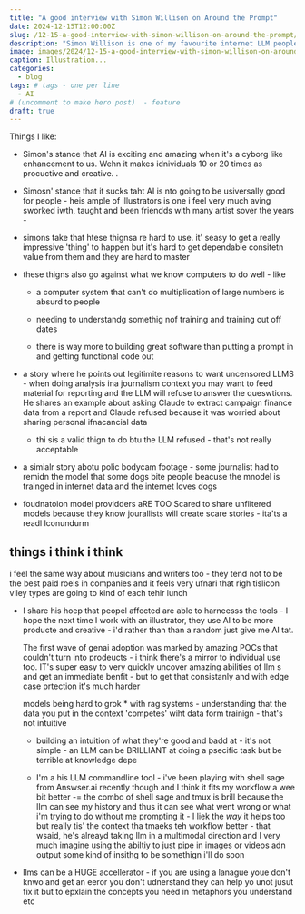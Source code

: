 ```yaml
---
title: "A good interview with Simon Willison on Around the Prompt"
date: 2024-12-15T12:00:00Z
slug: /12-15-a-good-interview-with-simon-willison-on-around-the-prompt/
description: "Simon Willison is one of my favourite internet LLM people. In this interview, Google's Logan Kilpatrick and Simon cover a good range of topics..."
image: images/2024/12-15-a-good-interview-with-simon-willison-on-around-the-prompt.png
caption: Illustration...
categories:
  - blog
tags: # tags - one per line
  - AI    
# (uncomment to make hero post)  - feature
draft: true
---
```


Things I like:
* Simon's stance that AI is exciting and amazing when it's a cyborg like enhancement to us.  Wehn it makes idnividuals 10 or 20 times as procuctive and creative. .
* Simosn' stance that it sucks taht AI is nto going to be usiversally good for people - heis ample of illustrators is one i feel very much aving sworked iwth, taught and been friendds with many artist sover the years -
* simons take that htese thignsa re hard to use. it' seasy to get a really impressive 'thing' to happen but it's hard to get dependable consitetn value from them and they are hard to master
*  these thigns also go against what we know computers to do well - like  
    *   a computer system that can't do multiplication of large numbers is absurd to people
    *   needing to understandg somethig nof training and training cut off dates

    * there is way more to building great software than putting a prompt in and getting functional code out

* a story where he points out legitimite reasons to want uncensored LLMS - when doing analysis ina  journalism context you may want to feed material for reporting and the LLM will refuse to answer the queswtions.  He shares an example about asking Claude to extract campaign finance data from a report and Claude refused because it was worried about sharing personal ifnacancial data 
  * thi sis a valid thign to do btu the LLM refused - that's not really acceptable 
* a simialr story abotu polic bodycam footage  - some journalist had to remidn the model that some dogs bite people beacuse the mnodel is trainged in internet data and the internet loves dogs
*  foudnatoion model providders aRE TOO Scared to share unflitered models because they know jourallists will create scare stories - ita'ts a readl lconundurm




## things i think i think 

 i feel the same way about musicians and writers too - they tend not to be the best paid roels in companies and it feels very ufnari that righ tislicon vlley types are going to kind of each tehir lunch 
* I share his hoep that peopel affected are able to harneesss the tools - I hope the next time I work with an illustrator, they use AI to be more producte and creative - i'd rather than than a random just give me AI tat.

  The first wave of genai adoption was marked by amazing POCs that couldn't turn into prodeucts - i think there's a mirror to individual use too.  IT's super easy to very quickly uncover amazing abilities of llm s and get an immediate benfit - but to get that consistanly and with edge case prtection it's much harder

  models being hard to grok
      *  with rag systems - understanding that the data you put in the context 'competes' wiht data form trainign - that's not intuitive
    *  building an intuition of what they're good and badd at - it's not simple - an LLM can be BRILLIANT at doing a psecific task but be terrible at knowledge depe

    * I'm a his LLM commandline tool - i've been playing with shell sage from Answser.ai recently though and I think it fits my workflow a wee bit better -= the combo of shell sage and tmux is brill because the llm can see my history and thus it can see what went wrong or what i'm trying to do without me prompting it - I liek the *way* it helps too but really tis' the context tha tmaeks teh workflow better - that wsaid, he's alreayd taking llm in a multimodal direction and I very much imagine using the abiltiy to just pipe in images or videos adn output some kind of insithg to be somethign i'll do soon
* llms can be a HUGE accellerator - if you are using a lanague youe don't knwo and get an eeror you don't udnerstand they can help yo unot jusut fix it but to epxlain the concepts you need in metaphors you understand etc